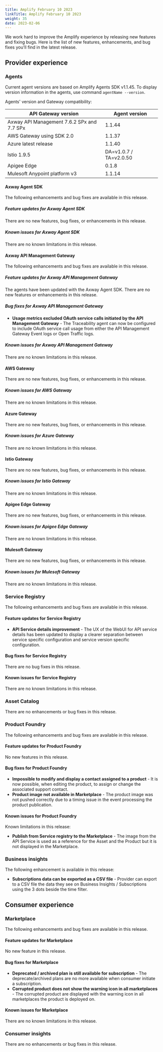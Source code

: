 ```yaml
---
title: Amplify February 10 2023
linkTitle: Amplify February 10 2023
weight: 35
date: 2023-02-06
---
```

We work hard to improve the Amplify experience by releasing new features and fixing bugs. Here is the list of new features, enhancements, and bug fixes you’ll find in the latest release.

## Provider experience

### Agents

Current agent versions are based on Amplify Agents SDK v1.1.45. To display version information in the agents, use command `agentName --version`.

Agents' version and Gateway compatibility:

| API Gateway version                        | Agent version          |
|--------------------------------------------|------------------------|
| Axway API Management 7.6.2 SPx and 7.7 SPx | 1.1.44                 |
| AWS Gateway using SDK 2.0                  | 1.1.37                 |
| Azure latest release                       | 1.1.40                 |
| Istio 1.9.5                                | DA=v1.0.7 / TA=v2.0.50 |
| Apigee Edge                                | 0.1.8                  |
| Mulesoft Anypoint platform v3              | 1.1.14                 |

#### Axway Agent SDK

The following enhancements and bug fixes are available in this release.

##### Feature updates for Axway Agent SDK

There are no new features, bug fixes, or enhancements in this release.

##### Known issues for Axway Agent SDK

There are no known limitations in this release.

#### Axway API Management Gateway

The following enhancements and bug fixes are available in this release.

##### Feature updates for Axway API Management Gateway

The agents have been updated with the Axway Agent SDK. There are no new features or enhancements in this release.

##### Bug fixes for Axway API Management Gateway

* **Usage metrics excluded OAuth service calls initiated by the API Management Gateway** - The Traceability agent can now be configured to include OAuth service call  usage from either the API Management Gateway Event logs or Open Traffic logs.

##### Known issues for Axway API Management Gateway

There are no known limitations in this release.

#### AWS Gateway

There are no new features, bug fixes, or enhancements in this release.

##### Known issues for AWS Gateway

There are no known limitations in this release.

#### Azure Gateway

There are no new features, bug fixes, or enhancements in this release.

##### Known issues for Azure Gateway

There are no known limitations in this release.

#### Istio Gateway

There are no new features, bug fixes, or enhancements in this release.

##### Known issues for Istio Gateway

There are no known limitations in this release.

#### Apigee Edge Gateway

There are no new features, bug fixes, or enhancements in this release.

##### Known issues for Apigee Edge Gateway

There are no known limitations in this release.

#### Mulesoft Gateway

There are no new features, bug fixes, or enhancements in this release.

##### Known issues for Mulesoft Gateway

There are no known limitations in this release.

### Service Registry

The following enhancements and bug fixes are available in this release.

#### Feature updates for Service Registry

* **API Service details improvement** - The UX of the WebUI for API service details has been updated to display a clearer separation between service specific configuration and service version specific configuration.

#### Bug fixes for Service Registry

There are no bug fixes in this release.

#### Known issues for Service Registry

There are no known limitations in this release.

### Asset Catalog

There are no enhancements or bug fixes in this release.

### Product Foundry

The following enhancements and bug fixes are available in this release.

#### Feature updates for Product Foundry

No new features in this release.

#### Bug fixes for Product Foundry

* **Impossible to modify and display a contact assigned to a product** - It is now possible, when editing the product, to assign or change the associated support contact.
* **Product image not available in Marketplace** - The product image was not pushed correctly due to a timing issue in the event processing the product publication.

#### Known issues for Product Foundry

Known limitations in this release:

* **Publish from Service registry to the Marketplace** - The image from the API Service is used as a reference for the Asset and the Product but it is not displayed in the Marketplace.

### Business insights

The following enhancement is available in this release:

* **Subscriptions data can be exported as a CSV file** - Provider can export to a CSV file the data they see on Business Insights / Subscriptions using the 3 dots beside the time filter.

## Consumer experience

### Marketplace

The following enhancements and bug fixes are available in this release.

#### Feature updates for Marketplace

No new feature in this release.

#### Bug fixes for Marketplace

* **Deprecated / archived plan is still available for subscription** - The deprecate/archived plans are no more available when consumer initiate a subscription.
* **Corrupted product does not show the warning icon in all marketplaces** - The corrupted product are displayed with the warning icon in all marketplaces the product is deployed on.

#### Known issues for Marketplace

There are no known limitations in this release.

### Consumer insights

There are no enhancements or bug fixes in this release.
